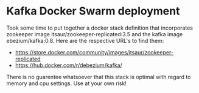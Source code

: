 # Kafka Docker Swarm deployment

Took some time to put together a docker stack definition that incorporates zookeeper image itsaur/zookeeper-replicated:3.5 and the kafka image ebezium/kafka:0.8. Here are the respective URL's
to find them:

- https://store.docker.com/community/images/itsaur/zookeeper-replicated
- https://hub.docker.com/r/debezium/kafka/

There is no guarentee whatsoever that this stack is optimal with regard to memory and cpu settings.
Use at your own risk!